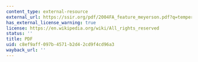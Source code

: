 ```yaml
---
content_type: external-resource
external_url: https://ssir.org/pdf/2004FA_feature_meyerson.pdf?q=tempered
has_external_license_warning: true
license: https://en.wikipedia.org/wiki/All_rights_reserved
status: ''
title: PDF
uid: c8ef9aff-097b-4571-b2d4-2cd9f4cd96a3
wayback_url: ''
---
```

